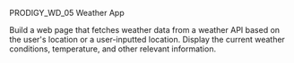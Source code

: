 PRODIGY_WD_05 Weather App

Build a web page that fetches weather data from a weather API based on the user's location or a user-inputted location. Display the current weather conditions, temperature, and other relevant information.
